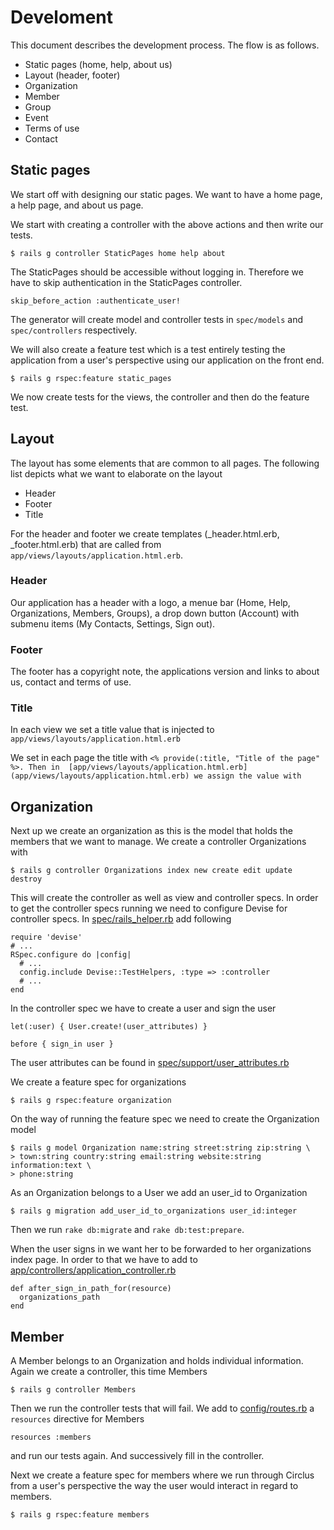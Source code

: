 # Develoment
This document describes the development process. The flow is as follows.

* Static pages (home, help, about us)
* Layout (header, footer)
* Organization
* Member
* Group
* Event
* Terms of use
* Contact

## Static pages
We start off with designing our static pages. We want to have a home page, a
help page, and about us page.

We start with creating a controller with the above actions and then write our
tests.

    $ rails g controller StaticPages home help about

The StaticPages should be accessible without logging in. Therefore we have to
skip authentication in the StaticPages controller.

    skip_before_action :authenticate_user!

The generator will create model and controller tests in `spec/models` and
`spec/controllers` respectively.

We will also  create a feature test which is a test entirely testing the 
application from a user's perspective using our application on the front end.

    $ rails g rspec:feature static_pages

We now create tests for the views, the controller and then do the feature test.

## Layout
The layout has some elements that are common to all pages. The following list
depicts what we want to elaborate on the layout

* Header
* Footer
* Title

For the header and footer we create templates (\_header.html.erb, \_footer.html.erb) that are called from `app/views/layouts/application.html.erb`.

### Header
Our application has a header with a logo, a menue bar (Home, Help, 
Organizations, Members, Groups), a drop down button (Account) with submenu items
(My Contacts, Settings, Sign out).

### Footer
The footer has a copyright note, the applications version and links to
about us, contact and terms of use.

### Title
In each view we set a title value that is injected to `app/views/layouts/application.html.erb`

We set in each page the title with `<% provide(:title, "Title of the page" %>.
Then in 
[app/views/layouts/application.html.erb](app/views/layouts/application.html.erb)
we assign the value with `<title><%= yield :title %> | Circlus %></title>

## Organization
Next up we create an organization as this is the model that holds the members
that we want to manage. We create a controller Organizations with

    $ rails g controller Organizations index new create edit update destroy

This will create the controller as well as view and controller specs. In order
to get the controller specs running we need to configure Devise for controller
specs. In [spec/rails\_helper.rb](spec/rails_helper.rb) add following 

    require 'devise'
    # ...
    RSpec.configure do |config|
      # ...
      config.include Devise::TestHelpers, :type => :controller
      # ...
    end

In the controller spec we have to create a user and sign the user

    let(:user) { User.create!(user_attributes) }

    before { sign_in user }

The user attributes can be found in 
[spec/support/user\_attributes.rb](spec/support/user_attributes.rb)

We create a feature spec for organizations

    $ rails g rspec:feature organization

On the way of running the feature spec we need to create the Organization model

    $ rails g model Organization name:string street:string zip:string \
    > town:string country:string email:string website:string information:text \
    > phone:string

As an Organization belongs to a User we add an user\_id to Organization

    $ rails g migration add_user_id_to_organizations user_id:integer

Then we run `rake db:migrate` and `rake db:test:prepare`.

When the user signs in we want her to be forwarded to her organizations index
page. In order to that we have to add to 
[app/controllers/application\_controller.rb](app/controllers/application_controller.rb)

    def after_sign_in_path_for(resource)
      organizations_path
    end

## Member
A Member belongs to an Organization and holds individual information. Again we
create a controller, this time Members

    $ rails g controller Members

Then we run the controller tests that will fail. We add to 
[config/routes.rb](config/routes.rb) a `resources` directive for Members

    resources :members

and run our tests again. And successively fill in the controller.

Next we create a feature spec for members where we run through Circlus from a
user's perspective the way the user would interact in regard to members.

    $ rails g rspec:feature members

